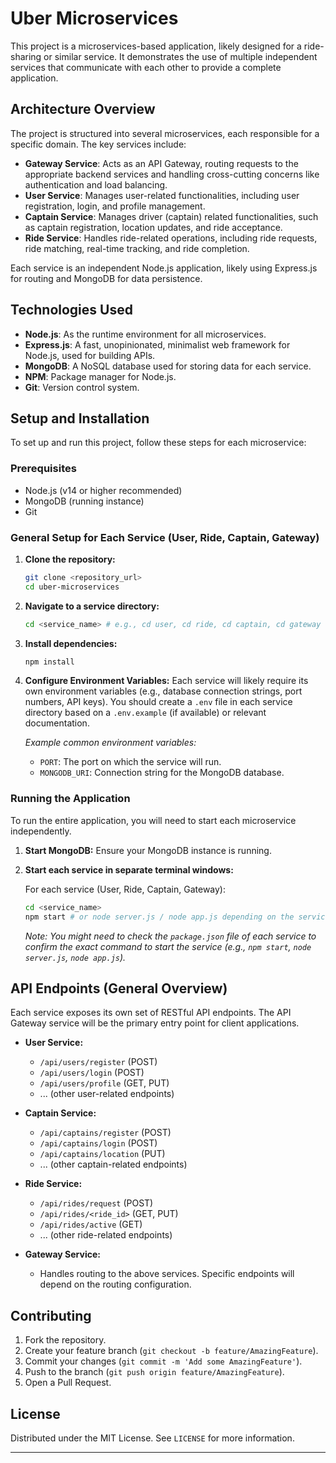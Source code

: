 # Uber Microservices

This project is a microservices-based application, likely designed for a ride-sharing or similar service. It demonstrates the use of multiple independent services that communicate with each other to provide a complete application.

## Architecture Overview

The project is structured into several microservices, each responsible for a specific domain. The key services include:

- **Gateway Service**: Acts as an API Gateway, routing requests to the appropriate backend services and handling cross-cutting concerns like authentication and load balancing.
- **User Service**: Manages user-related functionalities, including user registration, login, and profile management.
- **Captain Service**: Manages driver (captain) related functionalities, such as captain registration, location updates, and ride acceptance.
- **Ride Service**: Handles ride-related operations, including ride requests, ride matching, real-time tracking, and ride completion.

Each service is an independent Node.js application, likely using Express.js for routing and MongoDB for data persistence.

## Technologies Used

- **Node.js**: As the runtime environment for all microservices.
- **Express.js**: A fast, unopinionated, minimalist web framework for Node.js, used for building APIs.
- **MongoDB**: A NoSQL database used for storing data for each service.
- **NPM**: Package manager for Node.js.
- **Git**: Version control system.

## Setup and Installation

To set up and run this project, follow these steps for each microservice:

### Prerequisites

- Node.js (v14 or higher recommended)
- MongoDB (running instance)
- Git

### General Setup for Each Service (User, Ride, Captain, Gateway)

1.  **Clone the repository:**
    ```bash
    git clone <repository_url>
    cd uber-microservices
    ```

2.  **Navigate to a service directory:**
    ```bash
    cd <service_name> # e.g., cd user, cd ride, cd captain, cd gateway
    ```

3.  **Install dependencies:**
    ```bash
    npm install
    ```

4.  **Configure Environment Variables:**
    Each service will likely require its own environment variables (e.g., database connection strings, port numbers, API keys). You should create a `.env` file in each service directory based on a `.env.example` (if available) or relevant documentation.

    _Example common environment variables:_
    - `PORT`: The port on which the service will run.
    - `MONGODB_URI`: Connection string for the MongoDB database.

### Running the Application

To run the entire application, you will need to start each microservice independently.

1.  **Start MongoDB:** Ensure your MongoDB instance is running.

2.  **Start each service in separate terminal windows:**

    For each service (User, Ride, Captain, Gateway):
    ```bash
    cd <service_name>
    npm start # or node server.js / node app.js depending on the service's entry point
    ```

    _Note: You might need to check the `package.json` file of each service to confirm the exact command to start the service (e.g., `npm start`, `node server.js`, `node app.js`)._

## API Endpoints (General Overview)

Each service exposes its own set of RESTful API endpoints. The API Gateway service will be the primary entry point for client applications.

-   **User Service:**
    -   `/api/users/register` (POST)
    -   `/api/users/login` (POST)
    -   `/api/users/profile` (GET, PUT)
    -   ... (other user-related endpoints)

-   **Captain Service:**
    -   `/api/captains/register` (POST)
    -   `/api/captains/login` (POST)
    -   `/api/captains/location` (PUT)
    -   ... (other captain-related endpoints)

-   **Ride Service:**
    -   `/api/rides/request` (POST)
    -   `/api/rides/<ride_id>` (GET, PUT)
    -   `/api/rides/active` (GET)
    -   ... (other ride-related endpoints)

-   **Gateway Service:**
    -   Handles routing to the above services. Specific endpoints will depend on the routing configuration.

## Contributing

1.  Fork the repository.
2.  Create your feature branch (`git checkout -b feature/AmazingFeature`).
3.  Commit your changes (`git commit -m 'Add some AmazingFeature'`).
4.  Push to the branch (`git push origin feature/AmazingFeature`).
5.  Open a Pull Request.

## License

Distributed under the MIT License. See `LICENSE` for more information.

--- 